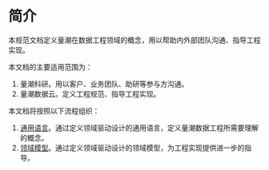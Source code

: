 # 简介

本规范文档定义量潮在数据工程领域的概念，用以帮助内外部团队沟通、指导工程实现。

本文档的主要适用范围为：

1. 量潮科研。用以客户、业务团队、助研等参与方沟通。
2. 量潮数据云。定义工程规范、指导工程实现。

本文档将按照以下流程组织：

1. [通用语言](ubiquitous_language/README.md)。通过定义领域驱动设计的通用语言，定义量潮数据工程所需要理解的概念。
2. [领域模型](domain_models/README.md)。通过定义领域驱动设计的领域模型，为工程实现提供进一步的指导。
